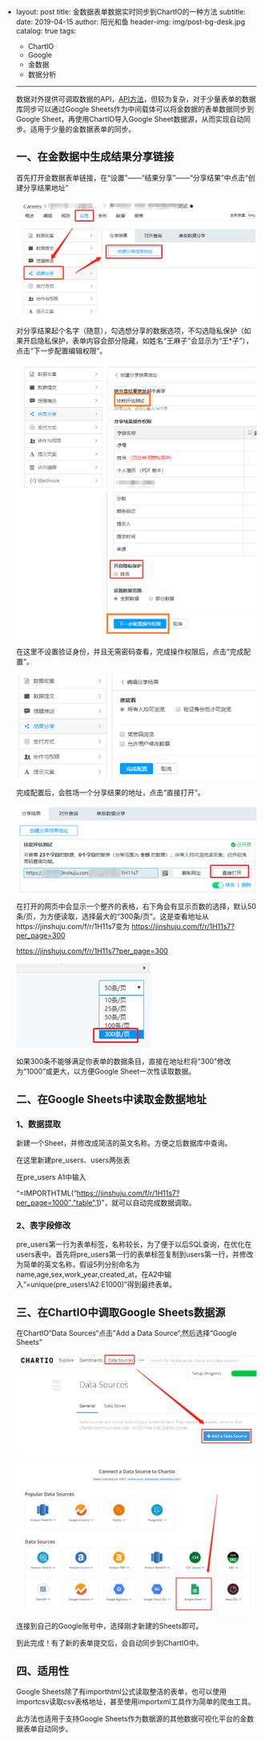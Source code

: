 - layout:     post
title:      金数据表单数据实时同步到ChartIO的一种方法
  subtitle:   
date:       2019-04-15
  author:     阳光和鱼
  header-img: img/post-bg-desk.jpg
  catalog: true
  tags:
  
     - ChartIO
     - Google
     - 金数据
     - 数据分析
  
  ---
  数据对外提供可调取数据的API，[API方法](https://github.com/jinshuju/jinshuju-api-docs)，但较为复杂，对于少量表单的数据库同步可以通过Google Sheets作为中间载体可以将金数据的表单数据同步到Google Sheet，再使用ChartIO导入Google Sheet数据源，从而实现自动同步。适用于少量的金数据表单的同步。
  
  ## 一、在金数据中生成结果分享链接
  
  首先打开金数据表单链接，在“设置”——“结果分享”——“分享结果”中点击“创建分享结果地址”
  
  ![img](https://github.com/ketra21/picbed/raw/master/picgo/20200312_jinshuju1.png)
  
  对分享结果起个名字（随意），勾选想分享的数据选项，不勾选隐私保护（如果开启隐私保护，表单内容会部分隐藏，如姓名“王麻子”会显示为“王*子”），点击“下一步配置编辑权限”。
  
  
  
  ![img](https://github.com/ketra21/picbed/raw/master/picgo/20200312_jinshuju2.png)
  
  在这里不设置验证身份，并且无需密码查看，完成操作权限后，点击“完成配置”。
  
  ![img](https://github.com/ketra21/picbed/raw/master/picgo/20200312_jinshuju3.png)
  
  完成配置后，会胜场一个分享结果的地址，点击“直接打开”。
  
  ![img](https://github.com/ketra21/picbed/raw/master/picgo/20200312_jinshuju4.png)
  
  在打开的网页中会显示一个整齐的表格，右下角会有显示页数的选择，默认50条/页，为方便读取，选择最大的“300条/页”。这是查看地址从https://jinshuju.com/f/r/1H11s7变为 https://jinshuju.com/f/r/1H11s7?per_page=300
  
  https://jinshuju.com/f/r/1H11s7?per_page=300
  
  ![img](https://github.com/ketra21/picbed/raw/master/picgo/20200312_jinshuju5.png)
  
  
  
  如果300条不能够满足你表单的数据条目，直接在地址栏将“300”修改为“1000”或更大，以方便Google Sheet一次性读取数据。
  
  ## 二、在Google Sheets中读取金数据地址
  
  ### 1、数据提取
  
  新建一个Sheet，并修改成简洁的英文名称。方便之后数据库中查询。
  
  在这里新建pre_users、users两张表
  
  在pre_users A1中输入
  
  “=IMPORTHTML(“https://jinshuju.com/f/r/1H11s7?per_page=1000″,”table”,1)”，就可以自动完成数据调取。
  
  ### 2、表字段修改
  
  pre_users第一行为表单标签，名称较长，为了便于以后SQL查询，在优化在users表中。首先将pre_users第一行的表单标签复制到users第一行，并修改为简单的英文名称，假设5列分别命名为name,age,sex,work_year,created_at，在A2中输入”=unique(pre_users!A2:E1000)”得到最终表单。
  
  ## 三、在ChartIO中调取Google Sheets数据源
  
  在ChartIO“Data Sources“点击”Add a Data Source“,然后选择“Google Sheets”
  
  ![img](https://github.com/ketra21/picbed/raw/master/picgo/20200312_jinshuju6.png)
  
  ![img](https://github.com/ketra21/picbed/raw/master/picgo/20200312_jinshuju7.png)
  
  连接到自己的Google账号中，选择刚才新建的Sheets即可。
  
  到此完成！有了新的表单提交后，会自动同步到ChartIO中。
  
  ## 四、适用性
  
  Google Sheets除了有importhtml公式读取整洁的表单，也可以使用importcsv读取csv表格地址，甚至使用importxml工具作为简单的爬虫工具。
  
  此方法也适用于支持Google Sheets作为数据源的其他数据可视化平台的金数据表单自动同步。
